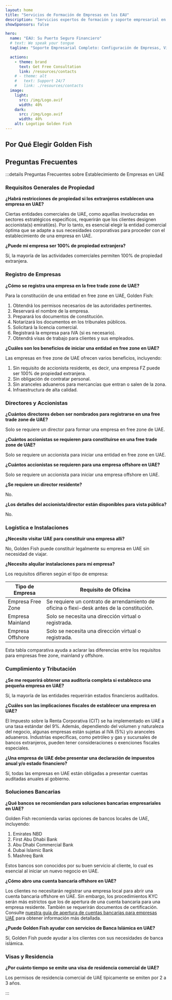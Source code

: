 ```yaml
---
layout: home
title: "Servicios de Formación de Empresas en los EAU"
description: "Servicios expertos de formación y soporte empresarial en EAU. Configuración de empresas, banca, impuestos, soluciones legales y de visados. Pague solo después de la aprobación."
showSponsors: false

hero:
  name: "EAU: Su Puerto Seguro Financiero"
  # text: We speak your tongue
  tagline: "Soporte Empresarial Completo: Configuración de Empresas, Visados, Banca. <span class='hl'>Sin éxito — sin cargo</span>."

  actions:
    - theme: brand
      text: Get Free Consultation
      link: /resources/contacts
    # - theme: alt
    #   text: Support 24/7
    #   link: ./resources/contacts
  image:
    light:
      src: /img/Logo.avif
      width: 40%
    dark:
      src: /img/Logo.avif
      width: 40%
    alt: Logotipo Golden Fish
---
```


<FeatureCards :features="[
  {
    title: 'Guía de Configuración de Empresas',
    details: 'Guía completa para establecer empresas en **free zone, offshore, mainland, branch**.',
    items: [
      'Propiedad 100% Extranjera disponible en Free Zones y Mainland',
      'Tasas Impositivas Bajas - solo 9% de impuesto corporativo',
      'Sin Control de Divisas - fácil repatriación de capital'
    ],
    linkText: 'Learn more',
    link: '/uae-business/offer/company-registration/',
    icon: {
      light: '/img/iStock-2051326997.avif',
      dark: '/img/iStock-1448478309.jpg',
      alt: 'Guía de Configuración de Empresas'
    }
  },
  {
    title: 'Apertura de Cuenta Bancaria',
    details: 'Abra fácilmente cuentas bancarias comerciales o personales con los bancos de confianza de los EAU.',
    items: [
      'Servicios PRO integrales para aprobaciones gubernamentales',
      'Configuración completa del paquete bancario',
      '**96% de tasa de éxito**',
    ],
    linkText: 'Learn more',
    link: '/uae-business/offer/banking/',
    icon: {
      light: '/img/iStock-2153786564.avif',
      dark: '/img/iStock-2166793628.avif',
      alt: 'Servicios Bancarios'
    }
  },
  {
    title: 'Golden Visa y Residencia',
    details: 'Obtenga una **Golden Visa** de EAU para residencia a largo plazo con un proceso de solicitud sin complicaciones.',
    items: [
      '**No es necesario ingresar a EAU cada 6 meses**',
      'Validez de 10 años con opción de renovación al mantener las condiciones de calificación',
      '92% de tasa de éxito',
    ],
    linkText: 'Learn more',
    link: '/uae-business/offer/golden-visa/',
    icon: {
      light: '/img/iStock-1312241253.avif',
      dark: '/img/ILONMASKID.webp',
      alt: 'Servicios de Visado'
    }
  },
]" />

<FeatureCards :features="[
  {
    title: 'Servicios de Cumplimiento',
    details: 'Nuestros expertos le guían a través de los complejos requisitos regulatorios de EAU, incluyendo informes ESR y presentaciones UBO.',
    items: [],
    linkText: 'Learn more',
    link: '/uae-business/company-registration/Protect-Your-Business',
    icon: {
      light: '/img/iStock-1299393716.avif',
      dark: '/img/iStock-2149731304.avif',
      alt: 'Servicios de Cumplimiento'
    }
  },
  {
    title: 'Impuesto Corporativo y VAT',
    details: 'Asesoramiento experto asegura el cumplimiento de las obligaciones de Impuesto Corporativo y VAT con la Autoridad Federal de Impuestos (FTA).',
    items: [],
    linkText: 'Learn more',
    link: '/uae-business/company-registration/accounting-legal',
    icon: {
      light: '/img/iStock-1018285934.avif',
      dark: '/img/iStock-584576538.avif',
      alt: 'Servicios Fiscales'
    }
  },
  {
    title: 'Servicios Legales',
    details: 'El equipo legal asesora sobre las leyes de EAU relacionadas con fusiones y adquisiciones, reestructuración corporativa, financiamiento y resolución de disputas.',
    items: [],
    linkText: 'Learn more',
    link: '/uae-business/company-registration/Protect-Your-Business',
    icon: {
      light: '/img/iStock-650045508.avif',
      dark: '/img/iStock-1498627598.avif',
      alt: 'Servicios Legales'
    }
  },
  {
    title: 'Contabilidad y Nómina',
    details: 'Nuestros contadores gestionan las finanzas, proporcionando contabilidad, conciliación, nómina y apoyo de auditoría, ahorrando costos de contratación.',
    items: [],
    linkText: 'Learn more',
    link: '/resources/contacts',
    icon: {
      light: '/img/iStock-1022793868.avif',
      dark: '/img/iStock-1320130292.jpg',
      alt: 'Servicios de Contabilidad'
    }
  },
]" />

## Por Qué Elegir Golden Fish

<BenefitsList :features="[
  {
    icon: '🏢',
    title: 'Experiencia Local en EAU',
    text: 'Especialistas dedicados en Dubái proporcionan orientación experta en cada paso del proceso.'
  },
  {
    icon: '📊',
    title: 'Tasa de Éxito Comprobada',
    text: 'Más del 90% de tasa de aprobación con cientos de visas, cuentas bancarias y registros de empresas emitidos a través de nuestro procesamiento premium.'
  },
  {
    icon: '💸',
    title: '**Tarifas Basadas en el Éxito**',
    text: '[Pague solo después de la aprobación](/uae-business/benefits/success-based-fees). Transparencia total sin costos ocultos.'
  },
]" />

## Preguntas Frecuentes

:::details Preguntas Frecuentes sobre Establecimiento de Empresas en UAE

### Requisitos Generales de Propiedad

**¿Habrá restricciones de propiedad si los extranjeros establecen una empresa en UAE?**

Ciertas entidades comerciales de UAE, como aquellas involucradas en sectores estratégicos específicos, requerirán que los clientes designen accionista(s) emiratí(es). Por lo tanto, es esencial elegir la entidad comercial óptima que se adapte a sus necesidades corporativas para proceder con el establecimiento de una empresa en UAE.

**¿Puede mi empresa ser 100% de propiedad extranjera?**

Sí, la mayoría de las actividades comerciales permiten 100% de propiedad extranjera.

### Registro de Empresas

**¿Cómo se registra una empresa en la free trade zone de UAE?**

Para la constitución de una entidad en free zone en UAE, Golden Fish:

1. Obtendrá los permisos necesarios de las autoridades pertinentes.
2. Reservará el nombre de la empresa.
3. Preparará los documentos de constitución.
4. Notarizará los documentos en los tribunales públicos.
5. Solicitará la licencia comercial.
6. Registrará la empresa para IVA (si es necesario).
7. Obtendrá visas de trabajo para clientes y sus empleados.

**¿Cuáles son los beneficios de iniciar una entidad en free zone en UAE?**

Las empresas en free zone de UAE ofrecen varios beneficios, incluyendo:

1. Sin requisito de accionista residente, es decir, una empresa FZ puede ser 100% de propiedad extranjera.
2. Sin obligación de contratar personal.
3. Sin aranceles aduaneros para mercancías que entran o salen de la zona.
4. Infraestructura de alta calidad.

### Directores y Accionistas

**¿Cuántos directores deben ser nombrados para registrarse en una free trade zone de UAE?**

Solo se requiere un director para formar una empresa en free zone de UAE.

**¿Cuántos accionistas se requieren para constituirse en una free trade zone de UAE?**

Solo se requiere un accionista para iniciar una entidad en free zone en UAE.

**¿Cuántos accionistas se requieren para una empresa offshore en UAE?**

Solo se requiere un accionista para iniciar una empresa offshore en UAE.

**¿Se requiere un director residente?**

No.

**¿Los detalles del accionista/director están disponibles para vista pública?**

No.

### Logística e Instalaciones

**¿Necesito visitar UAE para constituir una empresa allí?**

No, Golden Fish puede constituir legalmente su empresa en UAE sin necesidad de viajar.

**¿Necesito alquilar instalaciones para mi empresa?**

Los requisitos difieren según el tipo de empresa:

| Tipo de Empresa   | Requisito de Oficina                                                                    |
| ----------------- | --------------------------------------------------------------------------------------- |
| Empresa Free Zone | Se requiere un contrato de arrendamiento de oficina o flexi-desk antes de la constitución. |
| Empresa Mainland  | Solo se necesita una dirección virtual o registrada.                                     |
| Empresa Offshore  | Solo se necesita una dirección virtual o registrada.                                     |

Esta tabla comparativa ayuda a aclarar las diferencias entre los requisitos para empresas free zone, mainland y offshore.

### Cumplimiento y Tributación

**¿Se me requerirá obtener una auditoría completa si establezco una pequeña empresa en UAE?**

Sí, la mayoría de las entidades requerirán estados financieros auditados.

**¿Cuáles son las implicaciones fiscales de establecer una empresa en UAE?**

El Impuesto sobre la Renta Corporativa (CIT) se ha implementado en UAE a una tasa estándar del 9%. Además, dependiendo del volumen y naturaleza del negocio, algunas empresas están sujetas al IVA (5%) y/o aranceles aduaneros. Industrias específicas, como petróleo y gas y sucursales de bancos extranjeros, pueden tener consideraciones o exenciones fiscales especiales.

**¿Una empresa de UAE debe presentar una declaración de impuestos anual y/o estado financiero?**

Sí, todas las empresas en UAE están obligadas a presentar cuentas auditadas anuales al gobierno.

### Soluciones Bancarias

**¿Qué bancos se recomiendan para soluciones bancarias empresariales en UAE?**

Golden Fish recomienda varias opciones de bancos locales de UAE, incluyendo:

1. Emirates NBD
2. First Abu Dhabi Bank
3. Abu Dhabi Commercial Bank
4. Dubai Islamic Bank
5. Mashreq Bank

Estos bancos son conocidos por su buen servicio al cliente, lo cual es esencial al iniciar un nuevo negocio en UAE.

**¿Cómo abro una cuenta bancaria offshore en UAE?**

Los clientes no necesitarán registrar una empresa local para abrir una cuenta bancaria offshore en UAE. Sin embargo, los procedimientos KYC serán más estrictos que los de apertura de una cuenta bancaria para una empresa residente. También se requerirán documentos de certificación. Consulte [nuestra guía de apertura de cuentas bancarias para empresas UAE](./banking) para obtener información más detallada.

**¿Puede Golden Fish ayudar con servicios de Banca Islámica en UAE?**

Sí, Golden Fish puede ayudar a los clientes con sus necesidades de banca islámica.

### Visas y Residencia

**¿Por cuánto tiempo se emite una visa de residencia comercial de UAE?**

Los permisos de residencia comercial de UAE típicamente se emiten por 2 a 3 años.

:::